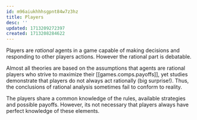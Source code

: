 ```yaml
---
id: m96aiukhhhsgpnt84w7z3hz
title: Players
desc: ''
updated: 1713209272397
created: 1713208284622
---
```


Players are _rational_ agents in a game capable of making decisions and responding to other players actions. However the rational part is debatable. 

Almost all theories are based on the assumptions that agents are rational players who strive to maximize their [[games.comps.payoffs]], yet studies demonstrate that players do not always act rationally (big surprise!). Thus, the conclusions of rational analysis sometimes fail to conform to reality.

The players share a common knowledge of the rules, available strategies and possible payoffs. However, its not necessary that players always have perfect knowledge of these elements.
